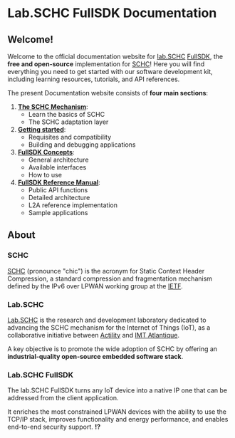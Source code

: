 # Lab.SCHC FullSDK Documentation

## Welcome! 

Welcome to the official documentation website for [lab.SCHC](#labschc)
[FullSDK](#labschc-fullsdk), the **free and open-source** implementation for
[SCHC](#schc)! Here you will find everything you need to get started with our
software development kit, including learning resources, tutorials, and API
references.

The present Documentation website consists of **four main sections**:

1. **[The SCHC Mechanism](/docs/schc.md)**:
    - Learn the basics of SCHC
    - The SCHC adaptation layer
2. **[Getting started](/docs/getting-started.md)**:
    - Requisites and compatibility
    - Building and debugging applications
3. **[FullSDK Concepts](/docs/concepts.md)**:
    - General architecture
    - Available interfaces
    - How to use
4. **[FullSDK Reference Manual](/docs/manual.md)**:
    - Public API functions
    - Detailed architecture
    - L2A reference implementation
    - Sample applications

## About

### SCHC

[SCHC](https://www.actility.com/schc/) (pronounce "chic") is the acronym for
Static Context Header Compression, a standard compression and fragmentation
mechanism defined by the IPv6 over LPWAN working group at the
[IETF](https://www.ietf.org/).

### Lab.SCHC

[Lab.SCHC](https://lab-schc.fr/) is the research and development laboratory
dedicated to advancing the SCHC mechanism for the Internet of Things (IoT), as a
collaborative initiative between [Actility](https://www.actility.com/) and [IMT
Atlantique](https://www.imt-atlantique.fr/fr).

A key objective is to promote the wide adoption of SCHC by offering an
**industrial-quality open-source embedded software stack**.

### Lab.SCHC FullSDK

The lab.SCHC FullSDK turns any IoT device into a native IP one that can be
addressed from the client application.

It enriches the most constrained LPWAN devices with the ability to use the
TCP/IP stack, improves functionality and energy performance, and enables
end-to-end security support. **!?**

